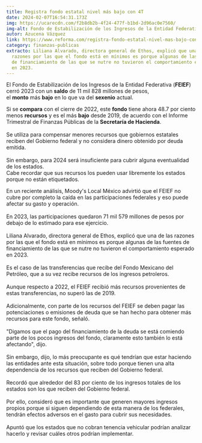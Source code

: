```yaml
---
title: Registra fondo estatal nivel más bajo con 4T
date: 2024-02-07T16:54:31.173Z
img: https://ucarecdn.com/f2b8db2b-4f24-477f-b1bd-2d96ac0e7560/
img-alt: Fondo de Estabilización de los Ingresos de la Entidad Federativa
autor: Azucena Vázquez
link: https://www.reforma.com/registra-fondo-estatal-nivel-mas-bajo-con-4t/ar2753014
category: finanzas-publicas
extracto: Liliana Alvarado, directora general de Ethos, explicó que una de las
  razones por las que el fondo está en mínimos es porque algunas de las fuentes
  de financiamiento de las que se nutre no tuvieron el comportamiento esperado
  en 2023.
---
```

El Fondo de Estabilización de los Ingresos de la Entidad Federativa (**FEIEF**) cerró 2023 con un **saldo** de 11 mil 828 millones de pesos, el **monto** más **bajo** en lo que va del **sexenio** actual.

Si se **compara** con el cierre de 2022, este **fondo** tiene ahora 48.7 por ciento menos **recursos** y es el más **bajo** desde 2019, de acuerdo con el Informe Trimestral de Finanzas Públicas de la **Secretaría de Hacienda**.\
\
Se utiliza para compensar menores recursos que gobiernos estatales reciben del Gobierno federal y no considera dinero obtenido por deuda emitida.\
\
Sin embargo, para 2024 será insuficiente para cubrir alguna eventualidad de los estados.\
Cabe recordar que sus recursos los pueden usar libremente los estados porque no están etiquetados.

En un reciente análisis, Moody's Local México advirtió que el FEIEF no cubre por completo la caída en las participaciones federales y eso puede afectar su gasto y operación.\
\
En 2023, las participaciones quedaron 71 mil 579 millones de pesos por debajo de lo estimado para ese ejercicio.\
\
Liliana Alvarado, directora general de Ethos, explicó que una de las razones por las que el fondo está en mínimos es porque algunas de las fuentes de financiamiento de las que se nutre no tuvieron el comportamiento esperado en 2023.\
\
Es el caso de las transferencias que recibe del Fondo Mexicano del Petróleo, que a su vez recibe recursos de los ingresos petroleros.\
\
Aunque respecto a 2022, el FEIEF recibió más recursos provenientes de estas transferencias, no superó las de 2019.\
\
Adicionalmente, con parte de los recursos del FEIEF se deben pagar las potenciaciones o emisiones de deuda que se han hecho para obtener más recursos para este fondo, señaló.\
\
"Digamos que el pago del financiamiento de la deuda se está comiendo parte de los pocos ingresos del fondo, claramente esto también lo está afectando", dijo.\
\
Sin embargo, dijo, lo más preocupante es qué tendrían que estar haciendo las entidades ante esta situación, sobre todo porque tienen una alta dependencia de los recursos que reciben del Gobierno federal.\
\
Recordó que alrededor del 83 por ciento de los ingresos totales de los estados son los que reciben del Gobierno federal.\
\
Por ello, consideró que es importante que generen mayores ingresos propios porque si siguen dependiendo de esta manera de los federales, tendrán efectos adversos en el gasto para cubrir sus necesidades.\
\
Apuntó que los estados que no cobran tenencia vehicular podrían analizar hacerlo y revisar cuáles otros podrían implementar.